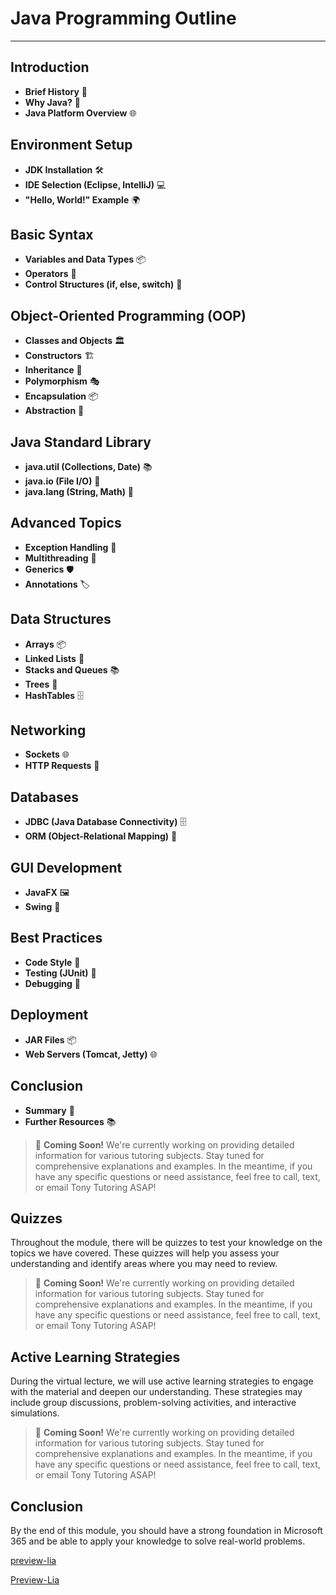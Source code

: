 <!--
author:   U. Anthony Omegbu
email:    anthonyomegbu@gmail.com
version:  0.0.1

tags:     LiaScript, education, OER

logo:     https://your-logo-url.com/logo.jpg

comment:  This document is a simple LiaScript course example.

-->
# Java Programming Outline

---

## Introduction
- **Brief History** 📜
- **Why Java?** 🤔
- **Java Platform Overview** 🌐

## Environment Setup
- **JDK Installation** 🛠️
- **IDE Selection (Eclipse, IntelliJ)** 💻
- **"Hello, World!" Example** 🌍

## Basic Syntax
- **Variables and Data Types** 📦
- **Operators** 🧮
- **Control Structures (if, else, switch)** 🔄

## Object-Oriented Programming (OOP)
- **Classes and Objects** 🏛️
- **Constructors** 🏗️
- **Inheritance** 🧬
- **Polymorphism** 🎭
- **Encapsulation** 📦
- **Abstraction** 🎨

## Java Standard Library
- **java.util (Collections, Date)** 📚
- **java.io (File I/O)** 📂
- **java.lang (String, Math)** 🧮

## Advanced Topics
- **Exception Handling** 🚫
- **Multithreading** 🧵
- **Generics** 🛡️
- **Annotations** 🏷️

## Data Structures
- **Arrays** 📦
- **Linked Lists** 🔗
- **Stacks and Queues** 📚
- **Trees** 🌳
- **HashTables** 🗄️

## Networking
- **Sockets** 🌐
- **HTTP Requests** 📡

## Databases
- **JDBC (Java Database Connectivity)** 🗄️
- **ORM (Object-Relational Mapping)** 🔄

## GUI Development
- **JavaFX** 🖼️
- **Swing** 🎨

## Best Practices
- **Code Style** 🎨
- **Testing (JUnit)** 🧪
- **Debugging** 🐛

## Deployment
- **JAR Files** 📦
- **Web Servers (Tomcat, Jetty)** 🌐

## Conclusion
- **Summary** 📝
- **Further Resources** 📚

> 📢 **Coming Soon!** We're currently working on providing detailed information for various tutoring subjects. Stay tuned for comprehensive explanations and examples. In the meantime, if you have any specific questions or need assistance, feel free to call, text, or email Tony Tutoring ASAP!




## Quizzes

Throughout the module, there will be quizzes to test your knowledge on the topics we have covered. These quizzes will help you assess your understanding and identify areas where you may need to review.

> 📢 **Coming Soon!** We're currently working on providing detailed information for various tutoring subjects. Stay tuned for comprehensive explanations and examples. In the meantime, if you have any specific questions or need assistance, feel free to call, text, or email Tony Tutoring ASAP!


## Active Learning Strategies

During the virtual lecture, we will use active learning strategies to engage with the material and deepen our understanding. These strategies may include group discussions, problem-solving activities, and interactive simulations.

> 📢 **Coming Soon!** We're currently working on providing detailed information for various tutoring subjects. Stay tuned for comprehensive explanations and examples. In the meantime, if you have any specific questions or need assistance, feel free to call, text, or email Tony Tutoring ASAP!


## Conclusion

By the end of this module, you should have a strong foundation in Microsoft 365 and be able to apply your knowledge to solve real-world problems.

[preview-lia](https://raw.githubusercontent.com/awakwe/Java/main/README.md)

[Preview-Lia](https://liascript.github.io/course/?https://raw.githubusercontent.com/awakwe/Java/main/README.md)
